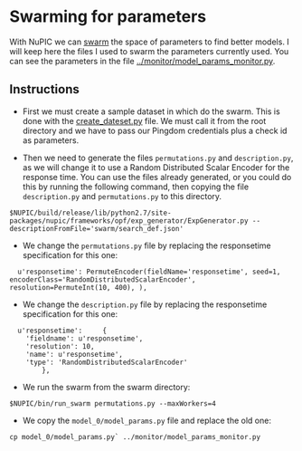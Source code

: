 # Swarming for parameters

With NuPIC we can [swarm] the space of parameters to find better models. I will keep here the files I used to swarm the parameters currently used. You can see the parameters in the file [../monitor/model_params_monitor.py].

## Instructions

* First we must create a sample dataset in which do the swarm. This is done with the [create_dateset.py] file. We must call it from the root directory and we have to pass our Pingdom credentials plus a check id as parameters.

* Then we need to generate the files `permutations.py` and `description.py`, as we will change it to use a Random Distributed Scalar Encoder for the response time. You can use the files already generated, or you could do this by running the following command, then copying the file `description.py` and `permutations.py` to this directory. 
```
$NUPIC/build/release/lib/python2.7/site-packages/nupic/frameworks/opf/exp_generator/ExpGenerator.py --descriptionFromFile='swarm/search_def.json'
```

* We change the `permutations.py` file by replacing the responsetime specification for this one:
```
  u'responsetime': PermuteEncoder(fieldName='responsetime', seed=1, encoderClass='RandomDistributedScalarEncoder', resolution=PermuteInt(10, 400), ),
```

* We change the `description.py` file by replacing the responsetime specification for this one:
```
  u'responsetime':     { 
    'fieldname': u'responsetime',
    'resolution': 10,
    'name': u'responsetime',
    'type': 'RandomDistributedScalarEncoder'
        },
```

* We run the swarm from the swarm directory:
```
$NUPIC/bin/run_swarm permutations.py --maxWorkers=4
```

* We copy the `model_0/model_params.py` file and replace the old one:
```
cp model_0/model_params.py` ../monitor/model_params_monitor.py
```

[swarm]:https://github.com/numenta/nupic/wiki/Running-Swarms
[../monitor/model_params_monitor.py]:../monitor/model_params_monitor.py
[create_dateset.py]:create_dateset.py